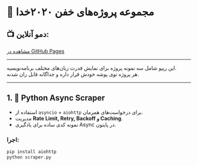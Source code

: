 # 🚀 مجموعه پروژه‌های خفن ۲۰۲۰خدا

## 📺 دمو آنلاین:
[مشاهده در GitHub Pages](https://2020khoda.github.io)

---

این ریپو شامل سه نمونه پروژه برای نمایش قدرت زبان‌های مختلف برنامه‌نویسیه.  
هر پروژه توی پوشه خودش قرار داره و جداگانه قابل ران شدنه.

---

## 1. 📌 Python Async Scraper
- استفاده از `asyncio` + `aiohttp` برای درخواست‌های همزمان.
- مدیریت **Rate Limit, Retry, Backoff و Caching**.
- نمونه کدی ساده برای یادگیری Async در پایتون.

### اجرا:
```bash
pip install aiohttp
python scraper.py
